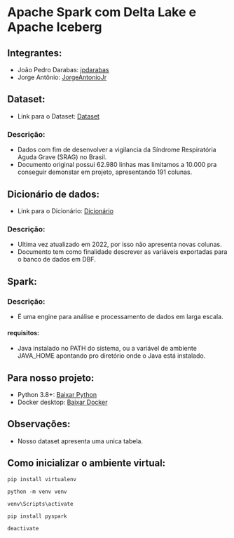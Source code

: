 # Apache Spark com Delta Lake e Apache Iceberg

## Integrantes:

* João Pedro Darabas: <a href = "https://github.com/jpdarabas"> jpdarabas </a>
* Jorge Antônio: <a href = "https://github.com/JorgeAntonioJr"> JorgeAntonioJr </a>

## Dataset:

* Link para o Dataset: <a href = "https://opendatasus.saude.gov.br/dataset/srag-2021-a-2024/resource/8cb52f73-0184-41d5-8a8f-87d8f415652c?inner_span=True"> Dataset </a>

### Descrição:

* Dados com fim de desenvolver a vigilancia da Síndrome Respiratória Aguda Grave (SRAG) no Brasil.
* Documento original possui 62.980 linhas mas limitamos a 10.000 pra conseguir demonstar em projeto, apresentando 191 colunas.


## Dicionário de dados:

* Link para o Dicionário: <a href = "https://s3.sa-east-1.amazonaws.com/ckan.saude.gov.br/SRAG/pdfs/Dicionario_de_Dados_SRAG_Hospitalizado_19.09.2022.pdf"> Dicionário </a>

### Descrição:

* Ultima vez atualizado em 2022, por isso não apresenta novas colunas.
* Documento tem como finalidade descrever as variáveis exportadas para o banco de dados em DBF.

## Spark:

### Descrição: 

* É uma engine para análise e processamento de dados em larga escala.

#### requisitos: 

* Java instalado no PATH do sistema, ou a variável de ambiente JAVA_HOME apontando pro diretório onde o Java está instalado.

## Para nosso projeto:

* Python 3.8+: <a href = "https://www.python.org/downloads/"> Baixar Python </a>
* Docker desktop: <a href = "https://www.docker.com/products/docker-desktop/"> Baixar Docker </a>

## Observações:

* Nosso dataset apresenta uma unica tabela.
  
## Como inicializar o ambiente virtual:
```pip install virtualenv```

```python -m venv venv```

```venv\Scripts\activate```

```pip install pyspark```

```deactivate```




